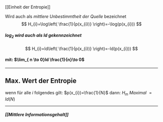 [[Einheit der Entropie]]

Wird auch als *mittlere Unbestimmtheit der Quelle* bezeichnet
$$
H_{i}=\log\left( \frac{1}{p(x_{i})} \right)=-\log(p(x_{i}))
$$
##### $\log_{2}$ wird auch als $ld$ gekennzeichnet
$$
H_{i}=ld\left( \frac{1}{p(x_{i})} \right)=-ld(p(x_{i}))
$$
#### mit: $\lim_{ n \to 0}ld \frac{1}{n}\to 0$

---
## Max. Wert der Entropie
wenn für alle $i$ folgendes gilt:
$p(x_{i})=\frac{1}{N}$
dann:
$H_{m}$ *Maximal* $= ld (N)$


---
##### [[Mittlere Informationsgehalt]]
